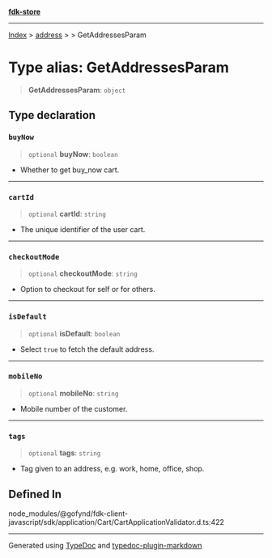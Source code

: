 [**fdk-store**](../../../README.md)
***

[Index](../../../API.md) > [address](../../README.md) > [<internal>](../README.md) > GetAddressesParam

# Type alias: GetAddressesParam

> **GetAddressesParam**: `object`

## Type declaration

### `buyNow`

> `optional` **buyNow**: `boolean`

- Whether to get buy_now cart.

***

### `cartId`

> `optional` **cartId**: `string`

- The unique identifier of the user cart.

***

### `checkoutMode`

> `optional` **checkoutMode**: `string`

- Option to checkout for self or for others.

***

### `isDefault`

> `optional` **isDefault**: `boolean`

- Select `true` to fetch the default address.

***

### `mobileNo`

> `optional` **mobileNo**: `string`

- Mobile number of the customer.

***

### `tags`

> `optional` **tags**: `string`

- Tag given to an address, e.g. work, home, office, shop.

## Defined In

node\_modules/@gofynd/fdk-client-javascript/sdk/application/Cart/CartApplicationValidator.d.ts:422

***
Generated using [TypeDoc](https://typedoc.org/) and [typedoc-plugin-markdown](https://www.npmjs.com/package/typedoc-plugin-markdown)
